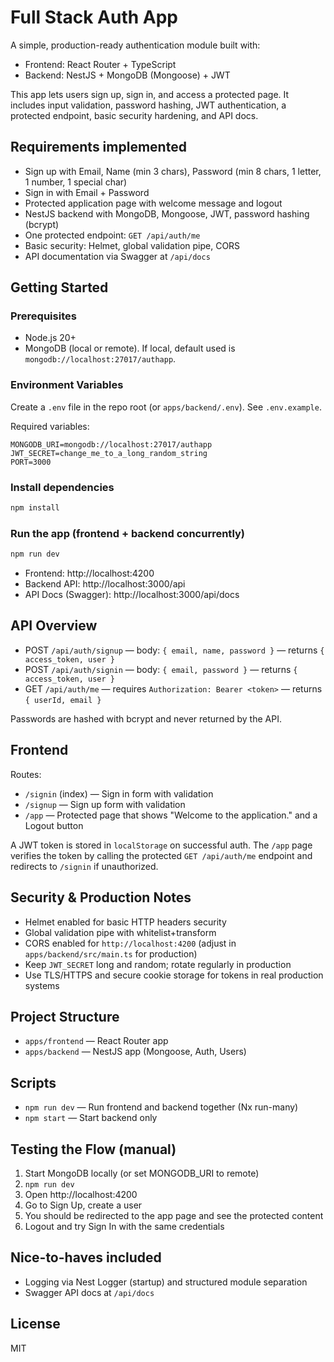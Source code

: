 # Full Stack Auth App

A simple, production-ready authentication module built with:

- Frontend: React Router + TypeScript
- Backend: NestJS + MongoDB (Mongoose) + JWT

This app lets users sign up, sign in, and access a protected page. It includes input validation, password hashing, JWT authentication, a protected endpoint, basic security hardening, and API docs.

## Requirements implemented

- Sign up with Email, Name (min 3 chars), Password (min 8 chars, 1 letter, 1 number, 1 special char)
- Sign in with Email + Password
- Protected application page with welcome message and logout
- NestJS backend with MongoDB, Mongoose, JWT, password hashing (bcrypt)
- One protected endpoint: `GET /api/auth/me`
- Basic security: Helmet, global validation pipe, CORS
- API documentation via Swagger at `/api/docs`

## Getting Started

### Prerequisites
- Node.js 20+
- MongoDB (local or remote). If local, default used is `mongodb://localhost:27017/authapp`.

### Environment Variables
Create a `.env` file in the repo root (or `apps/backend/.env`). See `.env.example`.

Required variables:

```
MONGODB_URI=mongodb://localhost:27017/authapp
JWT_SECRET=change_me_to_a_long_random_string
PORT=3000
```

### Install dependencies

```bash
npm install
```

### Run the app (frontend + backend concurrently)

```bash
npm run dev
```

- Frontend: http://localhost:4200
- Backend API: http://localhost:3000/api
- API Docs (Swagger): http://localhost:3000/api/docs

## API Overview

- POST `/api/auth/signup` — body: `{ email, name, password }` — returns `{ access_token, user }`
- POST `/api/auth/signin` — body: `{ email, password }` — returns `{ access_token, user }`
- GET `/api/auth/me` — requires `Authorization: Bearer <token>` — returns `{ userId, email }`

Passwords are hashed with bcrypt and never returned by the API.

## Frontend

Routes:
- `/signin` (index) — Sign in form with validation
- `/signup` — Sign up form with validation
- `/app` — Protected page that shows "Welcome to the application." and a Logout button

A JWT token is stored in `localStorage` on successful auth. The `/app` page verifies the token by calling the protected `GET /api/auth/me` endpoint and redirects to `/signin` if unauthorized.

## Security & Production Notes

- Helmet enabled for basic HTTP headers security
- Global validation pipe with whitelist+transform
- CORS enabled for `http://localhost:4200` (adjust in `apps/backend/src/main.ts` for production)
- Keep `JWT_SECRET` long and random; rotate regularly in production
- Use TLS/HTTPS and secure cookie storage for tokens in real production systems

## Project Structure

- `apps/frontend` — React Router app
- `apps/backend` — NestJS app (Mongoose, Auth, Users)

## Scripts

- `npm run dev` — Run frontend and backend together (Nx run-many)
- `npm start` — Start backend only

## Testing the Flow (manual)
1. Start MongoDB locally (or set MONGODB_URI to remote)
2. `npm run dev`
3. Open http://localhost:4200
4. Go to Sign Up, create a user
5. You should be redirected to the app page and see the protected content
6. Logout and try Sign In with the same credentials

## Nice-to-haves included
- Logging via Nest Logger (startup) and structured module separation
- Swagger API docs at `/api/docs`

## License
MIT
